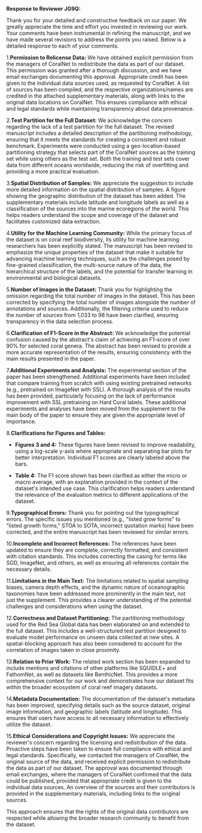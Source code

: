 **Response to Reviewer JG9Q:**

Thank you for your detailed and constructive feedback on our paper. We greatly appreciate the time and effort you invested in reviewing our work. Your comments have been instrumental in refining the manuscript, and we have made several revisions to address the points you raised. Below is a detailed response to each of your comments.

1.**Permission to Relicense Data:** We have obtained explicit permission from the managers of CoralNet to redistribute the data as part of our dataset. This permission was granted after a thorough discussion, and we have email exchanges documenting this approval. Appropriate credit has been given to the individual data sources used, as requested by CoralNet. A list of sources has been compiled, and the respective organizations/names are credited in the attached supplementary materials, along with links to the original data locations on CoralNet. This ensures compliance with ethical and legal standards while maintaining transparency about data provenance.

2.**Test Partition for the Full Dataset:** We acknowledge the concern regarding the lack of a test partition for the full dataset. The revised manuscript includes a detailed description of the partitioning methodology, ensuring that it meets the standards for creating a consistent and robust benchmark. Experiments were conducted using a geo-location-based partitioning strategy that selects part of the CoralNet sources as the training set while using others as the test set. Both the training and test sets cover data from different oceans worldwide, reducing the risk of overfitting and providing a more practical evaluation.

3.**Spatial Distribution of Samples:** We appreciate the suggestion to include more detailed information on the spatial distribution of samples. A figure showing the geographic distribution of the dataset has been added. The supplementary materials include latitude and longitude labels as well as a classification of the sources into the marine ecoregions of the world. This helps readers understand the scope and coverage of the dataset and facilitates customized data extraction.

4.**Utility for the Machine Learning Community:** While the primary focus of the dataset is on coral reef biodiversity, its utility for machine learning researchers has been explicitly stated. The manuscript has been revised to emphasize the unique properties of the dataset that make it suitable for advancing machine learning techniques, such as the challenges posed by fine-grained classification, the multi-source nature of the data, the hierarchical structure of the labels, and the potential for transfer learning in environmental and biological datasets.

5.**Number of Images in the Dataset:** Thank you for highlighting the omission regarding the total number of images in the dataset. This has been corrected by specifying the total number of images alongside the number of annotations and sources. Additionally, the filtering criteria used to reduce the number of sources from 1,033 to 98 have been clarified, ensuring transparency in the data selection process.

6.**Clarification of F1-Score in the Abstract:** We acknowledge the potential confusion caused by the abstract's claim of achieving an F1-score of over 90% for selected coral genera. The abstract has been revised to provide a more accurate representation of the results, ensuring consistency with the main results presented in the paper.

7.**Additional Experiments and Analysis:** The experimental section of the paper has been strengthened. Additional experiments have been included that compare training from scratch with using existing pretrained networks (e.g., pretrained on ImageNet with SSL). A thorough analysis of the results has been provided, particularly focusing on the lack of performance improvement with SSL pretraining on Hard Coral labels. These additional experiments and analyses have been moved from the supplement to the main body of the paper to ensure they are given the appropriate level of importance.

8.**Clarifications for Figures and Tables:**  

- **Figures 3 and 4:** These figures have been revised to improve readability, using a log-scale y-axis where appropriate and separating bar plots for better interpretation. Individual F1 scores are clearly labeled above the bars.

- **Table 4:** The F1 score shown has been clarified as either the micro or macro average, with an explanation provided in the context of the dataset's intended use case. This clarification helps readers understand the relevance of the evaluation metrics to different applications of the dataset.

9.**Typographical Errors:** Thank you for pointing out the typographical errors. The specific issues you mentioned (e.g., "listed grow forms" to "listed growth forms," STOA to SOTA, incorrect quotation marks) have been corrected, and the entire manuscript has been reviewed for similar errors.

10.**Incomplete and Incorrect References:** The references have been updated to ensure they are complete, correctly formatted, and consistent with citation standards. This includes correcting the casing for terms like SGD, ImageNet, and others, as well as ensuring all references contain the necessary details.

11.**Limitations in the Main Text:** The limitations related to spatial sampling biases, camera depth effects, and the dynamic nature of oceanographic taxonomies have been addressed more prominently in the main text, not just the supplement. This provides a clearer understanding of the potential challenges and considerations when using the dataset.

12.**Correctness and Dataset Partitioning:** The partitioning methodology used for the Red Sea Global data has been elaborated on and extended to the full dataset. This includes a well-structured test partition designed to evaluate model performance on unseen data collected at new sites. A spatial-blocking approach has also been considered to account for the correlation of images taken in close proximity.

13.**Relation to Prior Work:** The related work section has been expanded to include mentions and citations of other platforms like SQUIDLE+ and FathomNet, as well as datasets like BenthicNet. This provides a more comprehensive context for our work and demonstrates how our dataset fits within the broader ecosystem of coral reef imagery datasets.

14.**Metadata Documentation:** The documentation of the dataset's metadata has been improved, specifying details such as the source dataset, original image information, and geographic labels (latitude and longitude). This ensures that users have access to all necessary information to effectively utilize the dataset.

15.**Ethical Considerations and Copyright Issues:** We appreciate the reviewer's concern regarding the licensing and redistribution of the data. Proactive steps have been taken to ensure full compliance with ethical and legal standards. Specifically, we contacted the managers of CoralNet, the original source of the data, and received explicit permission to redistribute the data as part of our dataset. The approval was documented through email exchanges, where the managers of CoralNet confirmed that the data could be published, provided that appropriate credit is given to the individual data sources. An overview of the sources and their contributors is provided in the supplementary materials, including links to the original sources.

This approach ensures that the rights of the original data contributors are respected while allowing the broader research community to benefit from the dataset.
